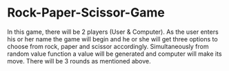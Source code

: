 # Rock-Paper-Scissor-Game
In this game, there will be 2 players (User &amp; Computer). As the user enters his or her name the game will begin and he or she will get three options to choose from rock, paper and scissor accordingly. Simultaneously from random value function a value will be generated and computer will make its move. There will be 3 rounds as mentioned above. 
